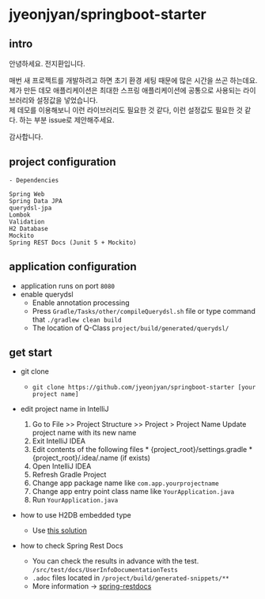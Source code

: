 # jyeonjyan/springboot-starter

## intro
안녕하세요. 전지환입니다.

매번 새 프로젝트를 개발하려고 하면 초기 환경 세팅 때문에 많은 시간을 쓰곤 하는데요.  
제가 만든 데모 애플리케이션은 최대한 스프링 애플리케이션에 공통으로 사용되는 라이브러리와 설정값을 넣었습니다.  
제 데모를 이용해보니 이런 라이브러리도 필요한 것 같다, 이런 설정값도 필요한 것 같다. 하는 부분 issue로 제안해주세요.

감사합니다.

## project configuration
```
- Dependencies

Spring Web
Spring Data JPA
querydsl-jpa
Lombok
Validation
H2 Database
Mockito
Spring REST Docs (Junit 5 + Mockito)
```

## application configuration
* application runs on port `8080`
* enable querydsl
    * Enable annotation processing  
    * Press `Gradle/Tasks/other/compileQuerydsl.sh` file or type command that `./gradlew clean build` 
    * The location of Q-Class `project/build/generated/querydsl/` 

## get start
* git clone
    * `git clone https://github.com/jyeonjyan/springboot-starter [your project name]`

* edit project name in IntelliJ
    1. Go to File >> Project Structure >> Project > Project Name Update project name with its new name
    2. Exit IntelliJ IDEA
    3. Edit contents of the following files
      * {project_root}/settings.gradle 
      * {project_root}/.idea/.name (if exists)
    4. Open IntelliJ IDEA
    5. Refresh Gradle Project
    6. Change app package name like `com.app.yourprojectname`
    7. Change app entry point class name like `YourApplication.java`
    8. Run `YourApplication.java`

* how to use H2DB embedded type
    * Use [this solution](https://bit.ly/3H3yfQu)
  
* how to check Spring Rest Docs
    * You can check the results in advance with the test. `/src/test/docs/UserInfoDocumentationTests`
    * `.adoc` files located in `/project/build/generated-snippets/**`
    * More information -> [spring-restdocs](https://spring.io/projects/spring-restdocs)